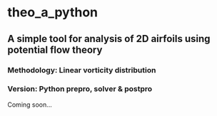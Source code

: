 # theo_a_python
## A simple tool for analysis of 2D airfoils using potential flow theory
### Methodology: Linear vorticity distribution
### Version: Python prepro, solver & postpro

Coming soon...
